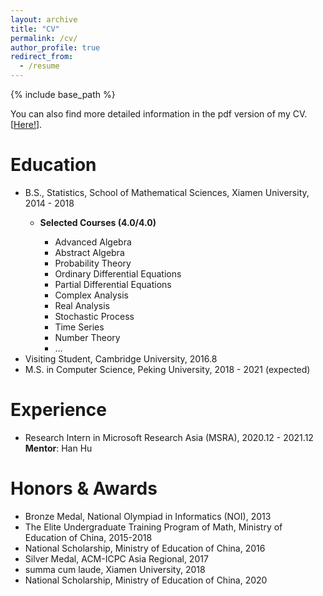 ```yaml
---
layout: archive
title: "CV"
permalink: /cv/
author_profile: true
redirect_from:
  - /resume
---
```


{% include base_path %}

You can also find more detailed information in the pdf version of my CV. [[Here!](https://scalsol.github.io/files/cv.pdf)].

Education
======
* B.S., Statistics, School of Mathematical Sciences, Xiamen University, 2014 - 2018
  * <strong>Selected Courses (4.0/4.0)</strong>
    
    * Advanced Algebra
    * Abstract Algebra
    * Probability Theory
    * Ordinary Differential Equations
    * Partial Differential Equations
    * Complex Analysis
    * Real Analysis
    * Stochastic Process
    * Time Series
    * Number Theory
    * ...
* Visiting Student, Cambridge University, 2016.8
* M.S. in Computer Science, Peking University, 2018 - 2021 (expected)

Experience
======
* Research Intern in Microsoft Research Asia (MSRA), 2020.12 - 2021.12   
  <strong>Mentor</strong>: Han Hu  

Honors & Awards
======

- Bronze Medal, National Olympiad in Informatics (NOI), 2013  
- The Elite Undergraduate Training Program of Math, Ministry of Education of China, 2015-2018 
- National Scholarship, Ministry of Education of China, 2016 
- Silver Medal, ACM-ICPC Asia Regional, 2017  
- summa cum laude, Xiamen University, 2018  
- National Scholarship, Ministry of Education of China, 2020